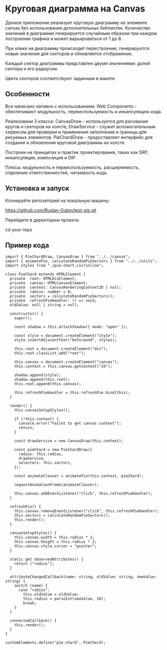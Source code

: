 # Круговая диаграмма на Canvas

  Данное приложение реализует круговую диаграмму на элементе canvas без использования дополнительных библиотек. 
  Количество значений в диаграмме генерируется случайным образом при каждом построении графика и может варьироваться от 1 до 8.

  При клике на диаграмму происходит перестроение, генерируются новые значения для секторов и обновляется отображение.

  Каждый сектор диаграммы представлен двумя значениями: долей сектора и его радиусом.

  Цвета секторов соответствуют заданным в макете.

  ## Особенности

  Все написано нативно с использованием:
Web Components - обеспечивают модульность, переиспользуемость и инкапсуляцию кода.

Реализовани 3 класса: 
CanvasDraw - используется для рисования кругов и секторов на холсте, 
DrawService - служит вспомогательным сервисом для проверки и применения заполнения и границы  для рисуемых элементов. 
PieChardDraw - предоставляет интерфейс для создания и обновления круговой диаграммы на холсте.

Построен на принципах и практик проектирования, таких как SRP, инкапсуляция, композиция и DIP.

Плюсы: модульность и переиспользуемость, расширяемость, отделение ответственностей, читаемость кода.

  ## Установка и запуск

  Клонируйте репозиторий на локальную машину:

  https://github.com/Ruslan-Gubin/test-gis.git

  Перейдите в директорию проекта:

  cd your-repo


 ## Пример кода
```
import { PieChardDraw, CanvasDraw } from "../../canvas";
import { animatePie, calculateRandomPieSectors } from "../../utils";
import styles from "./pie-chart.css?inline";

class PieChard extends HTMLElement {
  private  root: HTMLDivElement;
  private  canvas: HTMLCanvasElement;
  private  context: CanvasRenderingContext2D | null;
  private  radius: number = 0;
  private  sectors = calculateRandomPieSectors();
  private  refreshPieHandler: () => void;
  oldValue: null | string = null;

  constructor() {
    super();

    const shadow = this.attachShadow({ mode: "open" });

    const style = document.createElement("style");
    style.insertAdjacentText("beforeend", styles);

    this.root = document.createElement("div");
    this.root.classList.add("root");

    this.canvas = document.createElement("canvas");
    this.context = this.canvas.getContext("2d");

    shadow.append(style);
    shadow.append(this.root);
    this.root.append(this.canvas);

    this.refreshPieHandler = this.refreshPie.bind(this);
  }

  render() {
    this.canvasSetupStyles();

    if (!this.context) {
      console.error("Failet to get canvas context");
      return;
    }

    const drawService = new CanvasDraw(this.context);

    const pieChard = new PieChardDraw({
      radius: this.radius,
      drawService,
      selectors: this.sectors,
    });

    const animateClouser = animatePie(this.context, pieChard);

    requestAnimationFrame(animateClouser);

    this.canvas.addEventListener("click", this.refreshPieHandler);
  }

  refreshPie() {
    this.canvas.removeEventListener("click", this.refreshPieHandler);
    this.sectors = calculateRandomPieSectors();
    this.render();
  }

  canvasSetupStyles() {
    this.canvas.width = this.radius * 2;
    this.canvas.height = this.radius * 2;
    this.canvas.style.cursor = "pointer";
  }

  static get observedAttributes() {
    return ["radius"];
  }

  attributeChangedCallback(name: string, oldValue: string, newValue: string) {
    switch (name) {
      case "radius":
        this.oldValue = oldValue;
        this.radius = parseInt(newValue, 10);
        break;
    }
  }

  connectedCallback() {
    this.render();
  }
}

customElements.define("pie-chard", PieChard);
